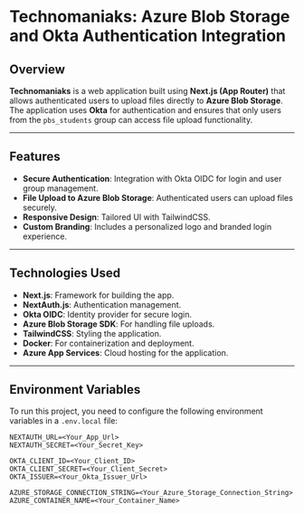 # **Technomaniaks: Azure Blob Storage and Okta Authentication Integration**

## **Overview**
**Technomaniaks** is a web application built using **Next.js (App Router)** that allows authenticated users to upload files directly to **Azure Blob Storage**. The application uses **Okta** for authentication and ensures that only users from the `pbs_students` group can access file upload functionality.

---

## **Features**
- **Secure Authentication**: Integration with Okta OIDC for login and user group management.
- **File Upload to Azure Blob Storage**: Authenticated users can upload files securely.
- **Responsive Design**: Tailored UI with TailwindCSS.
- **Custom Branding**: Includes a personalized logo and branded login experience.

---

## **Technologies Used**
- **Next.js**: Framework for building the app.
- **NextAuth.js**: Authentication management.
- **Okta OIDC**: Identity provider for secure login.
- **Azure Blob Storage SDK**: For handling file uploads.
- **TailwindCSS**: Styling the application.
- **Docker**: For containerization and deployment.
- **Azure App Services**: Cloud hosting for the application.

---

## **Environment Variables**
To run this project, you need to configure the following environment variables in a `.env.local` file:

```plaintext
NEXTAUTH_URL=<Your_App_Url>
NEXTAUTH_SECRET=<Your_Secret_Key>

OKTA_CLIENT_ID=<Your_Client_ID>
OKTA_CLIENT_SECRET=<Your_Client_Secret>
OKTA_ISSUER=<Your_Okta_Issuer_Url>

AZURE_STORAGE_CONNECTION_STRING=<Your_Azure_Storage_Connection_String>
AZURE_CONTAINER_NAME=<Your_Container_Name>
